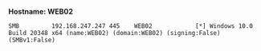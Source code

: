 **Hostname: WEB02**
```
SMB         192.168.247.247 445    WEB02            [*] Windows 10.0 Build 20348 x64 (name:WEB02) (domain:WEB02) (signing:False) (SMBv1:False)
```


